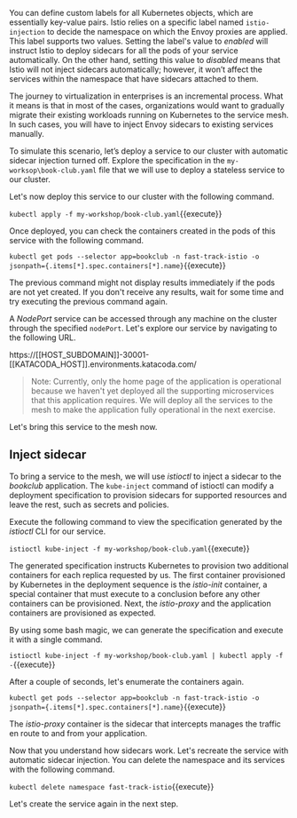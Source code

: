 You can define custom labels for all Kubernetes objects, which are essentially key-value pairs. Istio relies on a specific label named `istio-injection` to decide the namespace on which the Envoy proxies are applied. This label supports two values. Setting the label's value to _enabled_ will instruct Istio to deploy sidecars for all the pods of your service automatically. On the other hand, setting this value to _disabled_ means that Istio will not inject sidecars automatically; however, it won’t affect the services within the namespace that have sidecars attached to them.

The journey to virtualization in enterprises is an incremental process. What it means is that in most of the cases, organizations would want to gradually migrate their existing workloads running on Kubernetes to the service mesh. In such cases, you will have to inject Envoy sidecars to existing services manually.

To simulate this scenario, let’s deploy a service to our cluster with automatic sidecar injection turned off. Explore the specification in the `my-worksop\book-club.yaml` file that we will use to deploy a stateless service to our cluster.

Let's now deploy this service to our cluster with the following command.

`kubectl apply -f my-workshop/book-club.yaml`{{execute}}

Once deployed, you can check the containers created in the pods of this service with the following command.

`kubectl get pods --selector app=bookclub -n fast-track-istio -o jsonpath={.items[*].spec.containers[*].name}`{{execute}}

The previous command might not display results immediately if the pods are not yet created. If you don't receive any results, wait for some time and try executing the previous command again.

A _NodePort_ service can be accessed through any machine on the cluster through the specified `nodePort`. Let's explore our service by navigating to the following URL.

https://[[HOST_SUBDOMAIN]]-30001-[[KATACODA_HOST]].environments.katacoda.com/

> Note: Currently, only the home page of the application is operational because we haven't yet deployed all the supporting microservices that this application requires. We will deploy all the services to the mesh to make the application fully operational in the next exercise.

Let's bring this service to the mesh now.

## Inject sidecar

To bring a service to the mesh, we will use _istioctl_ to inject a sidecar to the _bookclub_ application. The `kube-inject` command of istioctl can modify a deployment specification to provision sidecars for supported resources and leave the rest, such as secrets and policies.

Execute the following command to view the specification generated by the _istioctl_ CLI for our service.

`istioctl kube-inject -f my-workshop/book-club.yaml`{{execute}}

The generated specification instructs Kubernetes to provision two additional containers for each replica requested by us. The first container provisioned by Kubernetes in the deployment sequence is the _istio-init_ container, a special container that must execute to a conclusion before any other containers can be provisioned. Next, the _istio-proxy_ and the application containers are provisioned as expected.

By using some bash magic, we can generate the specification and execute it with a single command.

`istioctl kube-inject -f my-workshop/book-club.yaml | kubectl apply -f -`{{execute}}

After a couple of seconds, let's enumerate the containers again.

`kubectl get pods --selector app=bookclub -n fast-track-istio -o jsonpath={.items[*].spec.containers[*].name}`{{execute}}

The _istio-proxy_ container is the sidecar that intercepts manages the traffic en route to and from your application.

Now that you understand how sidecars work. Let's recreate the service with automatic sidecar injection. You can delete the namespace and its services with the following command.

`kubectl delete namespace fast-track-istio`{{execute}}

Let's create the service again in the next step.
